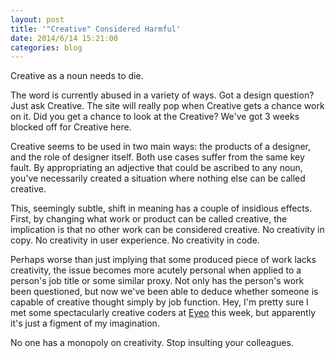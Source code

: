 ```yaml
---
layout: post
title: '"Creative" Considered Harmful'
date: 2014/6/14 15:21:00
categories: blog
---
```


Creative as a noun needs to die. 

The word is currently abused in a variety of ways. Got a design question? Just ask Creative. The site will really pop when Creative gets a chance work on it. Did you get a chance to look at the Creative? We've got 3 weeks blocked off for Creative here.

Creative seems to be used in two main ways: the products of a designer, and the role of designer itself. Both use cases suffer from the same key fault. By appropriating an adjective that could be ascribed to any noun, you've necessarily created a situation where nothing else can be called creative. 

This, seemingly subtle, shift in meaning has a couple of insidious effects. First, by changing what work or product can be called creative, the implication is that no other work can be considered creative. No creativity in copy. No creativity in user experience. No creativity in code.

Perhaps worse than just implying that some produced piece of work lacks creativity, the issue becomes more acutely personal when applied to a person's job title or some similar proxy. Not only has the person's work been questioned, but now we've been able to deduce whether someone is capable of creative thought simply by job function. Hey, I'm pretty sure I met some spectacularly creative coders at [Eyeo](http://eyeofestival.com/) this week, but apparently it's just a figment of my imagination.

No one has a monopoly on creativity. Stop insulting your colleagues.